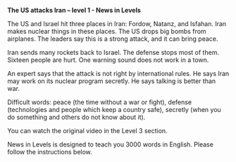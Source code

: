 <p><strong>The US attacks Iran – level 1 - News in Levels</strong></p>
<p>The US and Israel hit three places in Iran: Fordow, Natanz, and Isfahan. Iran makes nuclear things in these places. The US drops big bombs from airplanes. The leaders say this is a strong attack, and it can bring peace.</p>
<p>Iran sends many rockets back to Israel. The defense stops most of them. Sixteen people are hurt. One warning sound does not work in a town.</p>
<p>An expert says that the attack is not right by international rules. He says Iran may work on its nuclear program secretly. He says talking is better than war.</p>
<p>Difficult words: peace (the time without a war or fight), defense (technologies and people which keep a country safe), secretly (when you do something and others do not know about it).</p>
<p>You can watch the original video in the Level 3 section.</p>
<p>News in Levels is designed to teach you 3000 words in English. Please follow the instructions
below.</p>